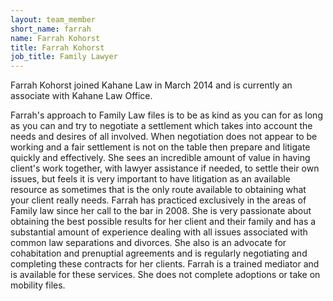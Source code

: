 ```yaml
---
layout: team_member
short_name: farrah
name: Farrah Kohorst
title: Farrah Kohorst
job_title: Family Lawyer
---
```



Farrah Kohorst joined Kahane Law in March 2014 and is currently an associate with Kahane Law Office.

  Farrah's approach to Family Law files is to be as kind as you can for as long as you can and try to negotiate a
  settlement which takes into account the needs and desires of all involved. When negotiation does not appear to be
  working and a fair settlement is not on the table then prepare and litigate quickly and effectively. She sees an
  incredible amount of value in having client's work together, with lawyer assistance if needed, to settle their own
  issues, but feels it is very important to have litigation as an available resource as sometimes that is the only route
  available to obtaining what your client really needs.
  Farrah has practiced exclusively in the areas of Family law since her call to the bar in 2008. She is very passionate
  about obtaining the best possible results for her client and their family and has a substantial amount of experience
  dealing with all issues associated with common law separations and divorces. She also is an advocate for cohabitation
  and prenuptial agreements and is regularly negotiating and completing these contracts for her clients.
  Farrah is a trained mediator and is available for these services. She does not complete adoptions or take on mobility
  files.